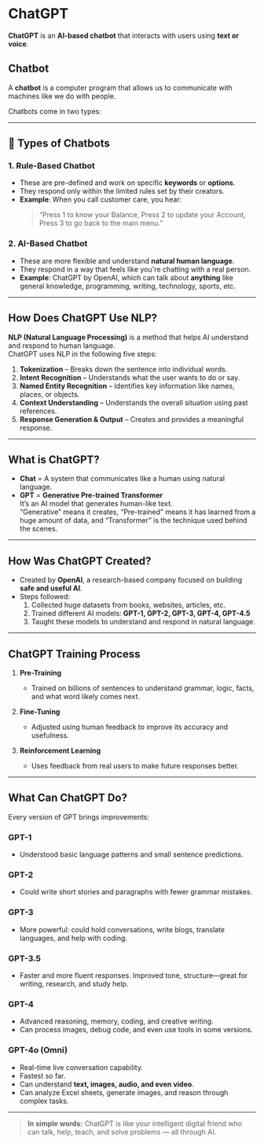 # ChatGPT

**ChatGPT** is an **AI-based chatbot** that interacts with users using **text or voice**. 

## Chatbot

A **chatbot** is a computer program that allows us to communicate with machines like we do with people.

Chatbots come in two types:

---

## 🔹 Types of Chatbots

### 1. Rule-Based Chatbot
- These are pre-defined and work on specific **keywords** or **options**.
- They respond only within the limited rules set by their creators.
- **Example**: When you call customer care, you hear:
  > “Press 1 to know your Balance, Press 2 to update your Account, Press 3 to go back to the main menu.”

### 2. AI-Based Chatbot
- These are more flexible and understand **natural human language**.
- They respond in a way that feels like you're chatting with a real person.
- **Example**: ChatGPT by OpenAI, which can talk about **anything** like general knowledge, programming, writing, technology, sports, etc.

---

## How Does ChatGPT Use NLP?

**NLP (Natural Language Processing)** is a method that helps AI understand and respond to human language.  
ChatGPT uses NLP in the following five steps:

1. **Tokenization** – Breaks down the sentence into individual words.
2. **Intent Recognition** – Understands what the user wants to do or say.
3. **Named Entity Recognition** – Identifies key information like names, places, or objects.
4. **Context Understanding** – Understands the overall situation using past references.
5. **Response Generation & Output** – Creates and provides a meaningful response.

---

## What is ChatGPT?

- **Chat** = A system that communicates like a human using natural language.  
- **GPT** = **Generative Pre-trained Transformer**  
  It’s an AI model that generates human-like text.  
  “Generative” means it creates, “Pre-trained” means it has learned from a huge amount of data, and “Transformer” is the technique used behind the scenes.

---

## How Was ChatGPT Created?

- Created by **OpenAI**, a research-based company focused on building **safe and useful AI**.
- Steps followed:
  1. Collected huge datasets from books, websites, articles, etc.
  2. Trained different AI models: **GPT-1, GPT-2, GPT-3, GPT-4, GPT-4.5**
  3. Taught these models to understand and respond in natural language.

---

## ChatGPT Training Process

1. **Pre-Training**  
   - Trained on billions of sentences to understand grammar, logic, facts, and what word likely comes next.

2. **Fine-Tuning**  
   - Adjusted using human feedback to improve its accuracy and usefulness.

3. **Reinforcement Learning**  
   - Uses feedback from real users to make future responses better.

---

## What Can ChatGPT Do?

Every version of GPT brings improvements:

### GPT-1
- Understood basic language patterns and small sentence predictions.

### GPT-2
- Could write short stories and paragraphs with fewer grammar mistakes.

### GPT-3
- More powerful: could hold conversations, write blogs, translate languages, and help with coding.

### GPT-3.5
- Faster and more fluent responses. Improved tone, structure—great for writing, research, and study help.

### GPT-4
- Advanced reasoning, memory, coding, and creative writing.
- Can process images, debug code, and even use tools in some versions.

### GPT-4o (Omni)
- Real-time live conversation capability.
- Fastest so far.
- Can understand **text, images, audio, and even video**.
- Can analyze Excel sheets, generate images, and reason through complex tasks.

---

> **In simple words:** ChatGPT is like your intelligent digital friend who can talk, help, teach, and solve problems — all through AI.

